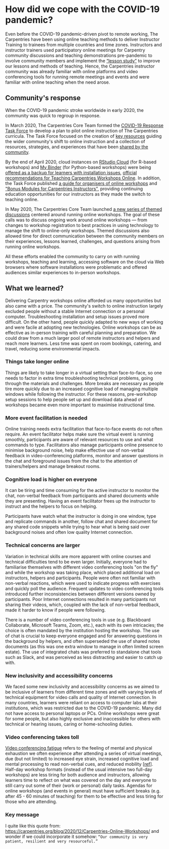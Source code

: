 # How did we cope with the COVID-19 pandemic?

Even before the COVID-19 pandemic-driven pivot to remote working, The Carpentries have been
using online teaching methods to deliver Instructor Training to trainees from multiple
countries and time zones. Instructors and instructor trainers used participatory online meetings for Carpentry community discussions and
teaching demonstrations pre-pandemic to involve community members and implement the [“lesson study”](https://en.wikipedia.org/wiki/Lesson_study) to improve our lessons and methods of teaching. Hence, the Carpentries instructor community was already familiar with online platforms and video conferencing tools for running remote meetings and events and were familiar with online teaching
when the need arose. 

## Community's response
When the COVID-19 pandemic stroke worldwide in early 2020, 
the community was quick to regroup in response. 

In March 2020, The Carpentries Core Team formed the [COVID-19 Response Task Force](https://github.com/carpentries/task-forces/blob/main/2020/COVID-19/COVID-19-charter.md) to develop a plan to pilot online instruction of The Carpentries curricula. The Task Force focused on the creation of [key resources](https://carpentries.org/online-workshop-recommendations/) 
guiding the wider community's shift to online instruction and a collection of resources, strategies, and experiences that have been [shared by the community](https://docs.carpentries.org/topic_folders/hosts_instructors/resources_for_online_workshops.html?highlight=online%20guides#resources-by-community).

By the end of April 2020, cloud instances on [RStudio Cloud](https://rstudio.cloud/) (for R-based workshops) and 
[My Binder](https://mybinder.org/) (for Python-based workshops) were being [offered as a backup for learners with installation issues](https://carpentries.org/blog/2020/04/scaffolds/),
[official recommendations for Teaching Carpentries Workshops Online](https://carpentries.org/online-workshop-recommendations/). In addition, the Task Force published [a guide for organisers of online 
workshops](https://carpentries.org/blog/2020/04/instructor-updates-for-online-workshops/) and ["Bonus Modules for Carpentries Instructors"](https://carpentries.github.io/instructor-training-bonus-modules/), providing continuing education opportunities for our instructors as they made the switch to teaching online.

In May 2020, The Carpentries Core Team launched [a new series of themed discussions](https://carpentries.org/blog/2020/05/online-workshop-themed-discussions/) centered around running online workshops. The goal of these calls was to discuss ongoing work around online workshops — from changes to workshop registration to best practices in using technology to manage the shift to online-only workshops. Themed discussions also allowed time for direct communication between the community members on their experiences, lessons learned, challenges, and questions arising from 
running online workshops.

All these efforts enabled the community to 
carry on with running workshops, teaching and learning, accessing software on the cloud via Web browsers where software 
installations were problematic and offered audiences similar experiences to in-person workshops.

## What we learned?

Delivering Carpentry workshops online afforded us many opportunities but also came with a price.
The community's switch to online instruction largely excluded people without a stable Internet connection or a personal computer. Troubleshooting installation and setup issues proved more difficult. On the other hand, people quickly adapted to new ways of working and were facile at
adopting new technologies. Online workshops can be as effective as in-person training with
careful planning and preparation. We could draw from a much larger pool of remote instructors and helpers
and reach more learners. Less time was spent on room bookings, catering, and travel, reducing some
environmental impacts.

### Things take longer online

Things are likely to take longer in a virtual setting than face-to-face, so one needs to factor in extra
time troubleshooting technical problems, going through the materials and challenges. More breaks are
necessary as people tire more quickly due to an increased cognitive load of managing multiple windows
while following the instructor. For these reasons, pre-workshop setup sessions to help people
set up and download data ahead of workshops became even more important to maximise instructional time.

### More event facilitation is needed

Online training needs extra facilitation that face-to-face events do not often require. An event facilitator
helps make sure the virtual event is running smoothly, participants are aware of relevant resources to use and
what commands to type. Facilitators also manage participants online presence to minimise background noise, help make effective
use of non-verbal feedback in video-conferencing platforms, monitor and answer questions in the chat and foreground issues from the chat to the attention of trainers/helpers and manage breakout rooms.

### Cognitive load is higher on everyone

It can be tiring and time consuming for the active instructor to monitor the chat, non-verbal feedback from
participants and shared documents while they are presenting. Having an event facilitator frees up the instructor
to instruct and the helpers to focus on helping.

Participants have watch what the instructor is doing in one window, type and replicate commands in another,
follow chat and shared document for any shared code snippets while trying to hear what is being said over
background noises and often low quality Internet connection.

### Technical concerns are larger

Variation in technical skills are more apparent with online courses and technical difficulties tend to be even larger.
Initially, everyone had to familiarise themselves with different video conferencing tools "on the fly"
and while the workshop was taking place, which placed additional load on instructors, helpers and participants.
People were often not familiar with non-verbal reactions, which were used to indicate progress with exercises and
quickly poll the audience. Frequent updates to video conferencing tools introduced further inconsistencies between
different versions owned by participants. Poor Internet connections resulted in many participants not sharing their
videos, which, coupled with the lack of non-verbal feedback, made it harder to know if people were following.

There is a number of video conferencing tools in use (e.g. Blackboard Collaborate, Microsoft Teams, Zoom, etc.),
each with its own intricacies; the choice is often mandated by the institution hosting the workshop. The use of
chat is crucial to keep everyone engaged and for answering questions in the background by helpers, and often
superseded the use of shared notes documents (as this was one extra window to manage in often limited screen estate).
The use of integrated chats was preferred to standalone chat tools such as Slack, and was perceived as less
distracting and easier to catch up with.

### New inclusivity and accessibility concerns

We faced some new inclusivity and accessibility concerns as we aimed to be inclusive of learners from different
time zones and with varying levels of technical equipment for video calls and quality of Internet connection.
In many countries, learners were reliant on access to computer labs at their institutions, which was restricted
due to the COVID-19 pandemic. Many did not have access to personal laptops or PCs.
Online workshops were great for some people, but also highly exclusive and inaccessible for others with 
technical or hearing issues, caring or home-schooling duties.

### Video conferencing takes toll

[Video conferencing fatigue](https://whatis.techtarget.com/definition/Zoom-fatigue-virtual-meeting-fatigue#:~:text=Zoom%20fatigue%2C%20also%20known%20as,series%20of%20virtual%20video%20meetings.&text=The%20concept%20of%20Zoom%20fatigue,remotely%20during%20the%20global%20pandemic.) refers to
the feeling of mental and physical exhaustion we often experience after attending a series of virtual meetings, 
due (but not limited) to increased eye strain, increased cognitive load and mental processing to read non-verbal cues, 
and reduced mobility [[ref](https://news.stanford.edu/2021/02/23/four-causes-zoom-fatigue-solutions/)].
Half-day workshop formats (instead of the usual intensive two full-day workshops) are less tiring for 
both audience and instructors, allowing learners time to reflect on what was covered on the day and 
everyone to still carry out some of their (work or personal) daily tasks. Agendas for online 
workshops (and events in general) must have sufficient breaks (e.g. after 45 - 60 minutes of teaching) 
for them to be effective and less tiring for those who are attending.

### Key message

I quite like this quote from: https://carpentries.org/blog/2020/12/Carpentries-Online-Workshops/ and wonder if we could 
incorporate it somehow:
`“Our community is very patient, resilient and very resourceful.”`

